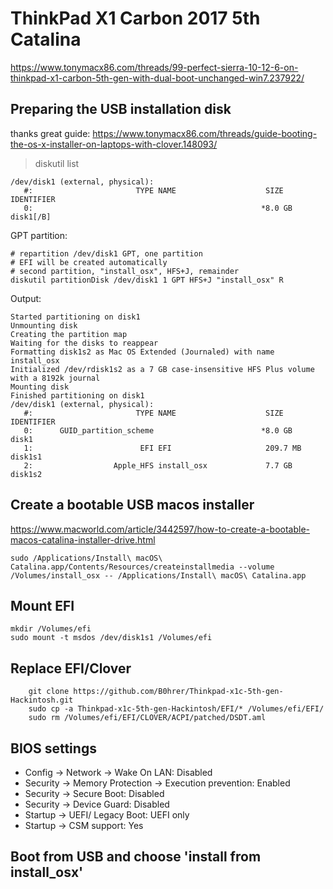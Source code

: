 # ThinkPad X1 Carbon 2017 5th Catalina

https://www.tonymacx86.com/threads/99-perfect-sierra-10-12-6-on-thinkpad-x1-carbon-5th-gen-with-dual-boot-unchanged-win7.237922/

## Preparing the USB installation disk
thanks great guide: https://www.tonymacx86.com/threads/guide-booting-the-os-x-installer-on-laptops-with-clover.148093/

> diskutil list
~~~
/dev/disk1 (external, physical):
   #:                       TYPE NAME                    SIZE       IDENTIFIER
   0:                                                   *8.0 GB     disk1[/B]
~~~

GPT partition:
~~~
# repartition /dev/disk1 GPT, one partition
# EFI will be created automatically
# second partition, "install_osx", HFS+J, remainder
diskutil partitionDisk /dev/disk1 1 GPT HFS+J "install_osx" R
~~~

Output:
~~~
Started partitioning on disk1
Unmounting disk
Creating the partition map
Waiting for the disks to reappear
Formatting disk1s2 as Mac OS Extended (Journaled) with name install_osx
Initialized /dev/rdisk1s2 as a 7 GB case-insensitive HFS Plus volume with a 8192k journal
Mounting disk
Finished partitioning on disk1
/dev/disk1 (external, physical):
   #:                       TYPE NAME                    SIZE       IDENTIFIER
   0:      GUID_partition_scheme                        *8.0 GB     disk1
   1:                        EFI EFI                     209.7 MB   disk1s1
   2:                  Apple_HFS install_osx             7.7 GB     disk1s2
~~~

## Create a bootable USB macos installer
https://www.macworld.com/article/3442597/how-to-create-a-bootable-macos-catalina-installer-drive.html

~~~
sudo /Applications/Install\ macOS\ Catalina.app/Contents/Resources/createinstallmedia --volume /Volumes/install_osx -- /Applications/Install\ macOS\ Catalina.app
~~~

## Mount EFI
~~~
mkdir /Volumes/efi
sudo mount -t msdos /dev/disk1s1 /Volumes/efi
~~~

## Replace EFI/Clover

~~~
	git clone https://github.com/B0hrer/Thinkpad-x1c-5th-gen-Hackintosh.git
	sudo cp -a Thinkpad-x1c-5th-gen-Hackintosh/EFI/* /Volumes/efi/EFI/
	sudo rm /Volumes/efi/EFI/CLOVER/ACPI/patched/DSDT.aml
~~~

## BIOS settings
* Config → Network → Wake On LAN: Disabled
* Security → Memory Protection → Execution prevention: Enabled
* Security → Secure Boot: Disabled
* Security → Device Guard: Disabled
* Startup → UEFI/ Legacy Boot: UEFI only
* Startup → CSM support: Yes

## Boot from USB and choose 'install from install_osx'

